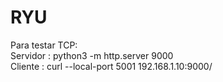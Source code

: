 # RYU

Para testar TCP: \
Servidor : python3 -m http.server 9000 \
Cliente : curl --local-port 5001 192.168.1.10:9000/
 
